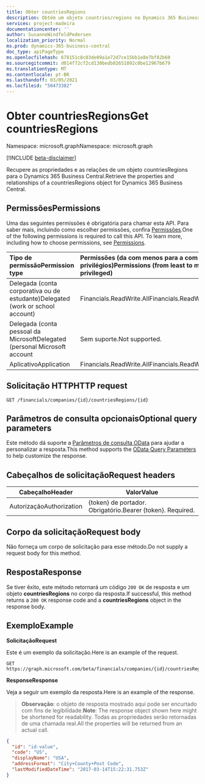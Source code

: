 ```yaml
---
title: Obter countriesRegions
description: Obtém um objeto countries/regions no Dynamics 365 Business Central.
services: project-madeira
documentationcenter: ''
author: SusanneWindfeldPedersen
localization_priority: Normal
ms.prod: dynamics-365-business-central
doc_type: apiPageType
ms.openlocfilehash: 678151c8c03de09a1e72d7ce15bb1e8e7bf82b60
ms.sourcegitcommit: d014f72cf2cd130bedb02651092c0be12967b679
ms.translationtype: MT
ms.contentlocale: pt-BR
ms.lasthandoff: 03/05/2021
ms.locfileid: "50473382"
---
```

# <a name="get-countriesregions"></a><span data-ttu-id="35ee5-103">Obter countriesRegions</span><span class="sxs-lookup"><span data-stu-id="35ee5-103">Get countriesRegions</span></span>

<span data-ttu-id="35ee5-104">Namespace: microsoft.graph</span><span class="sxs-lookup"><span data-stu-id="35ee5-104">Namespace: microsoft.graph</span></span>

[!INCLUDE [beta-disclaimer](../../includes/beta-disclaimer.md)]

<span data-ttu-id="35ee5-105">Recupere as propriedades e as relações de um objeto countriesRegions para o Dynamics 365 Business Central.</span><span class="sxs-lookup"><span data-stu-id="35ee5-105">Retrieve the properties and relationships of a countriesRegions object for Dynamics 365 Business Central.</span></span>

## <a name="permissions"></a><span data-ttu-id="35ee5-106">Permissões</span><span class="sxs-lookup"><span data-stu-id="35ee5-106">Permissions</span></span>
<span data-ttu-id="35ee5-p101">Uma das seguintes permissões é obrigatória para chamar esta API. Para saber mais, incluindo como escolher permissões, confira [Permissões](/graph/permissions-reference).</span><span class="sxs-lookup"><span data-stu-id="35ee5-p101">One of the following permissions is required to call this API. To learn more, including how to choose permissions, see [Permissions](/graph/permissions-reference).</span></span>

|<span data-ttu-id="35ee5-109">Tipo de permissão</span><span class="sxs-lookup"><span data-stu-id="35ee5-109">Permission type</span></span> |<span data-ttu-id="35ee5-110">Permissões (da com menos para a com mais privilégios)</span><span class="sxs-lookup"><span data-stu-id="35ee5-110">Permissions (from least to most privileged)</span></span>|
|:---------------|:------------------------------------------|
|<span data-ttu-id="35ee5-111">Delegada (conta corporativa ou de estudante)</span><span class="sxs-lookup"><span data-stu-id="35ee5-111">Delegated (work or school account)</span></span>|<span data-ttu-id="35ee5-112">Financials.ReadWrite.All</span><span class="sxs-lookup"><span data-stu-id="35ee5-112">Financials.ReadWrite.All</span></span> |
|<span data-ttu-id="35ee5-113">Delegada (conta pessoal da Microsoft</span><span class="sxs-lookup"><span data-stu-id="35ee5-113">Delegated (personal Microsoft account</span></span>|<span data-ttu-id="35ee5-114">Sem suporte.</span><span class="sxs-lookup"><span data-stu-id="35ee5-114">Not supported.</span></span>|
|<span data-ttu-id="35ee5-115">Aplicativo</span><span class="sxs-lookup"><span data-stu-id="35ee5-115">Application</span></span>|<span data-ttu-id="35ee5-116">Financials.ReadWrite.All</span><span class="sxs-lookup"><span data-stu-id="35ee5-116">Financials.ReadWrite.All</span></span>|

## <a name="http-request"></a><span data-ttu-id="35ee5-117">Solicitação HTTP</span><span class="sxs-lookup"><span data-stu-id="35ee5-117">HTTP request</span></span>
```http
GET /financials/companies/{id}/countriesRegions/{id}
```

## <a name="optional-query-parameters"></a><span data-ttu-id="35ee5-118">Parâmetros de consulta opcionais</span><span class="sxs-lookup"><span data-stu-id="35ee5-118">Optional query parameters</span></span>
<span data-ttu-id="35ee5-119">Este método dá suporte a [Parâmetros de consulta OData](/graph/query-parameters) para ajudar a personalizar a resposta.</span><span class="sxs-lookup"><span data-stu-id="35ee5-119">This method supports the [OData Query Parameters](/graph/query-parameters) to help customize the response.</span></span>

## <a name="request-headers"></a><span data-ttu-id="35ee5-120">Cabeçalhos de solicitação</span><span class="sxs-lookup"><span data-stu-id="35ee5-120">Request headers</span></span>
|<span data-ttu-id="35ee5-121">Cabeçalho</span><span class="sxs-lookup"><span data-stu-id="35ee5-121">Header</span></span>|<span data-ttu-id="35ee5-122">Valor</span><span class="sxs-lookup"><span data-stu-id="35ee5-122">Value</span></span>|
|------|-----|
|<span data-ttu-id="35ee5-123">Autorização</span><span class="sxs-lookup"><span data-stu-id="35ee5-123">Authorization</span></span>  |<span data-ttu-id="35ee5-p102">{token} de portador. Obrigatório.</span><span class="sxs-lookup"><span data-stu-id="35ee5-p102">Bearer {token}. Required.</span></span> |

## <a name="request-body"></a><span data-ttu-id="35ee5-126">Corpo da solicitação</span><span class="sxs-lookup"><span data-stu-id="35ee5-126">Request body</span></span>
<span data-ttu-id="35ee5-127">Não forneça um corpo de solicitação para esse método.</span><span class="sxs-lookup"><span data-stu-id="35ee5-127">Do not supply a request body for this method.</span></span>

## <a name="response"></a><span data-ttu-id="35ee5-128">Resposta</span><span class="sxs-lookup"><span data-stu-id="35ee5-128">Response</span></span>
<span data-ttu-id="35ee5-129">Se tiver êxito, este método retornará um código `200 OK` de resposta e um objeto **countriesRegions** no corpo da resposta.</span><span class="sxs-lookup"><span data-stu-id="35ee5-129">If successful, this method returns a `200 OK` response code and a **countriesRegions** object in the response body.</span></span>

## <a name="example"></a><span data-ttu-id="35ee5-130">Exemplo</span><span class="sxs-lookup"><span data-stu-id="35ee5-130">Example</span></span>

<span data-ttu-id="35ee5-131">**Solicitação**</span><span class="sxs-lookup"><span data-stu-id="35ee5-131">**Request**</span></span>

<span data-ttu-id="35ee5-132">Este é um exemplo da solicitação.</span><span class="sxs-lookup"><span data-stu-id="35ee5-132">Here is an example of the request.</span></span>
```http
GET https://graph.microsoft.com/beta/financials/companies/{id}/countriesRegions/{id}
```

<span data-ttu-id="35ee5-133">**Response**</span><span class="sxs-lookup"><span data-stu-id="35ee5-133">**Response**</span></span>

<span data-ttu-id="35ee5-134">Veja a seguir um exemplo da resposta.</span><span class="sxs-lookup"><span data-stu-id="35ee5-134">Here is an example of the response.</span></span> 

> <span data-ttu-id="35ee5-135">**Observação**: o objeto de resposta mostrado aqui pode ser encurtado com fins de legibilidade.</span><span class="sxs-lookup"><span data-stu-id="35ee5-135">**Note**: The response object shown here might be shortened for readability.</span></span> <span data-ttu-id="35ee5-136">Todas as propriedades serão retornadas de uma chamada real.</span><span class="sxs-lookup"><span data-stu-id="35ee5-136">All the properties will be returned from an actual call.</span></span>

```json
{
  "id": "id-value",
  "code": "US",
  "displayName": "USA",
  "addressFormat": "City+County+Post Code",
  "lastModifiedDateTime": "2017-03-14T15:22:31.753Z"
}
```


